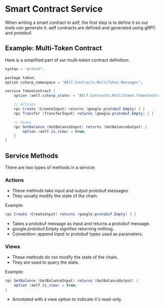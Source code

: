 # Smart Contract Service

When writing a smart contract in aelf, the first step is to define it so our tools can generate it. aelf contracts are defined and generated using gRPC and protobuf.

## Example: Multi-Token Contract

Here is a simplified part of our multi-token contract definition:

```cs
syntax = "proto3";

package token;
option csharp_namespace = "AElf.Contracts.MultiToken.Messages";

service TokenContract {
    option (aelf.csharp_state) = "AElf.Contracts.MultiToken.TokenContractState";

    // Actions
    rpc Create (CreateInput) returns (google.protobuf.Empty) { }
    rpc Transfer (TransferInput) returns (google.protobuf.Empty) { }

    // Views
    rpc GetBalance (GetBalanceInput) returns (GetBalanceOutput) {
        option (aelf.is_view) = true;
    }
}
```

## Service Methods
There are two types of methods in a service:

### Actions
- These methods take input and output protobuf messages.
- They usually modify the state of the chain.

Example:
```cs
rpc Create (CreateInput) returns (google.protobuf.Empty) { }
```

- Takes a protobuf message as input and returns a protobuf message.
- google.protobuf.Empty signifies returning nothing.
- Convention: append Input to protobuf types used as parameters.

### Views
- These methods do not modify the state of the chain.
- They are used to query the state.

Example:
```cs
rpc GetBalance (GetBalanceInput) returns (GetBalanceOutput) {
    option (aelf.is_view) = true;
}
```
- Annotated with a view option to indicate it's read-only.